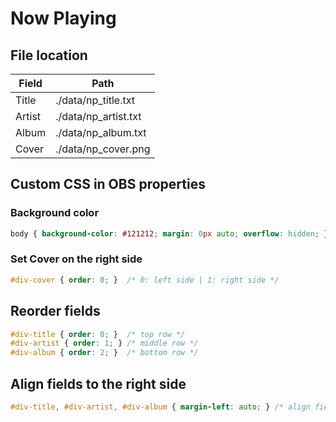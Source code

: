 # Now Playing

## File location

| Field  | Path |
| ------------- | ------------- |
| Title | ./data/np_title.txt |
| Artist | ./data/np_artist.txt |
| Album | ./data/np_album.txt |
| Cover | ./data/np_cover.png |

## Custom CSS in OBS properties

### Background color

```css
body { background-color: #121212; margin: 0px auto; overflow: hidden; }
```

### Set Cover on the right side

```css
#div-cover { order: 0; }  /* 0: left side | 1: right side */
```

## Reorder fields

```css
#div-title { order: 0; }  /* top row */
#div-artist { order: 1; } /* middle row */
#div-album { order: 2; }  /* bottom row */
```

## Align fields to the right side

```css
#div-title, #div-artist, #div-album { margin-left: auto; } /* align fields to the right side */
```
